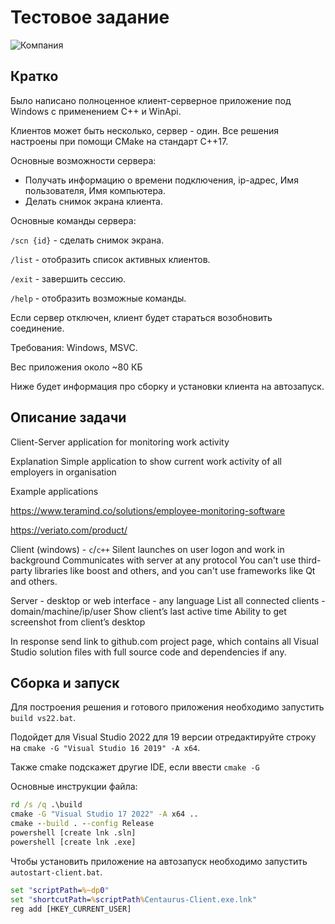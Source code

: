 # Тестовое задание

![Компания](https://avatars.mds.yandex.net/i?id=1bbb8bceaf2dd0636077cc070929d18c4f34588c-9290726-images-thumbs&n=13)

## Кратко

Было написано полноценное клиент-серверное приложение под Windows с применением C++ и WinApi.

Клиентов может быть несколько, сервер - один.
Все решения настроены при помощи CMake на стандарт C++17.

Основные возможности сервера:
* Получать информацию о времени подключения, ip-адрес, Имя пользователя, Имя компьютера.
* Делать снимок экрана клиента.

Основные команды сервера:

`/scn {id}`  - сделать снимок экрана.

`/list`      - отобразить список активных клиентов.

`/exit`      - завершить сессию.

`/help`      - отобразить возможные команды.

Если сервер отключен, клиент будет стараться возобновить соединение.

Требования: Windows, MSVC.

Вес приложения около ~80 КБ

Ниже будет информация про сборку и установки клиента на автозапуск.

## Описание задачи

Client-Server application for monitoring work activity

Explanation
Simple application to show current work activity of all employers in organisation

Example applications 

https://www.teramind.co/solutions/employee-monitoring-software

https://veriato.com/product/

Client (windows) - `c`/`c++`
Silent launches on user logon and work in background
Communicates with server at any protocol
You can't use third-party libraries like boost and others, and you can't use frameworks like Qt and others. 

Server - desktop or web interface - any language 
List all connected clients - domain/machine/ip/user
Show client’s last active time
Ability to get screenshot from client’s desktop 

In response send link to github.com project page, which contains all Visual Studio solution files with full source code and dependencies if any.

## Сборка и запуск

Для построения решения и готового приложения необходимо запустить `build vs22.bat`.

Подойдет для Visual Studio 2022
для 19 версии отредактируйте строку на `cmake -G "Visual Studio 16 2019" -A x64`.

Также cmake подскажет другие IDE, если ввести `cmake -G`


Основные инструкции файла:
```bat
rd /s /q .\build
cmake -G "Visual Studio 17 2022" -A x64 ..
cmake --build . --config Release
powershell [create lnk .sln]
powershell [create lnk .exe]
```

Чтобы установить приложение на автозапуск необходимо запустить `autostart-client.bat`.
```bat
set "scriptPath=%~dp0"
set "shortcutPath=%scriptPath%Centaurus-Client.exe.lnk"
reg add [HKEY_CURRENT_USER]
```
